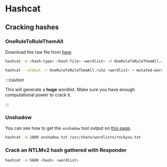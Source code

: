 # Hashcat

## Cracking hashes

### OneRuleToRuleThemAll

Download the raw file from [here](https://raw.githubusercontent.com/stealthsploit/Optimised-hashcat-Rule/master/OneRuleToRuleThemAll.rule).

```bash title="Crack a hash with OneRuleToRuleThemAll"
hashcat -m <hash-type> <hash-file> <wordlist> -r OneRuleToRuleThemAll.rule
```

```bash title="Create a mutated password list"
hashcat --stdout -r OneRuleToRuleThemAll.rule <wordlist> > mutated-wordlist.txt
```

:::caution

This will generate a **huge** wordlist. Make sure you have enough computational power to crack it.

:::

### Unshadow

You can see how to get the `unshadow` tool output on [this page](/local-password-attacks/linux#unshadow).

```bash
hashcat -m 1800 unshadow.txt /usr/share/wordlists/rockyou.txt
```

### Crack an NTLMv2 hash gathered with Responder

```bash
hashcat -m 5600 <hash> <wordlist>
```